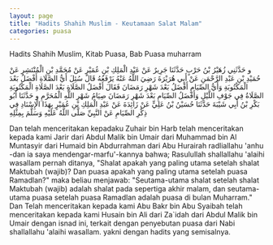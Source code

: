```yaml
---
layout: page
title: "Hadits Shahih Muslim - Keutamaan Salat Malam"
categories: puasa
---
```


Hadits Shahih Muslim, Kitab Puasa, Bab Puasa muharram

<p class="arab">
و حَدَّثَنِي زُهَيْرُ بْنُ حَرْبٍ حَدَّثَنَا جَرِيرٌ عَنْ عَبْدِ الْمَلِكِ بْنِ عُمَيْرٍ عَنْ مُحَمَّدِ بْنِ الْمُنْتَشِرِ عَنْ حُمَيْدِ بْنِ عَبْدِ الرَّحْمَنِ عَنْ أَبِي هُرَيْرَةَ رَضِيَ اللَّهُ عَنْهُ يَرْفَعُهُ قَالَ سُئِلَ أَيُّ الصَّلَاةِ أَفْضَلُ بَعْدَ الْمَكْتُوبَةِ وَأَيُّ الصِّيَامِ أَفْضَلُ بَعْدَ شَهْرِ رَمَضَانَ فَقَالَ أَفْضَلُ الصَّلَاةِ بَعْدَ الصَّلَاةِ الْمَكْتُوبَةِ الصَّلَاةُ فِي جَوْفِ اللَّيْلِ وَأَفْضَلُ الصِّيَامِ بَعْدَ شَهْرِ رَمَضَانَ صِيَامُ شَهْرِ اللَّهِ الْمُحَرَّمِ و حَدَّثَنَا أَبُو بَكْرِ بْنُ أَبِي شَيْبَةَ حَدَّثَنَا حُسَيْنُ بْنُ عَلِيٍّ عَنْ زَائِدَةَ عَنْ عَبْدِ الْمَلِكِ بْنِ عُمَيْرٍ بِهَذَا الْإِسْنَادِ فِي ذِكْرِ الصِّيَامِ عَنْ النَّبِيِّ صَلَّى اللَّهُ عَلَيْهِ وَسَلَّمَ بِمِثْلِهِ
</p>

Dan telah menceritakan kepadaku Zuhair bin Harb telah menceritakan kepada kami Jarir dari Abdul Malik bin Umair dari Muhammad bin Al Muntasyir dari Humaid bin Abdurrahman dari Abu Hurairah radliallahu 'anhu -dan ia saya mendengar-marfu'-kannya bahwa; Rasulullah shallallahu 'alaihi wasallam pernah ditanya, "Shalat apakah yang paling utama setelah shalat Maktubah (wajib)? Dan puasa apakah yang paling utama setelah puasa Ramadlan?" maka beliau menjawab: "Seutama-utama shalat setelah shalat Maktubah (wajib) adalah shalat pada sepertiga akhir malam, dan seutama-utama puasa setelah puasa Ramadlan adalah puasa di bulan Muharram." Dan Telah menceritakan kepada kami Abu Bakr bin Abu Syaibah telah menceritakan kepada kami Husain bin Ali dari Za`idah dari Abdul Malik bin Umair dengan isnad ini, terkait dengan penyebutan puasa dari Nabi shallallahu 'alaihi wasallam. yakni dengan hadits yang semisalnya.